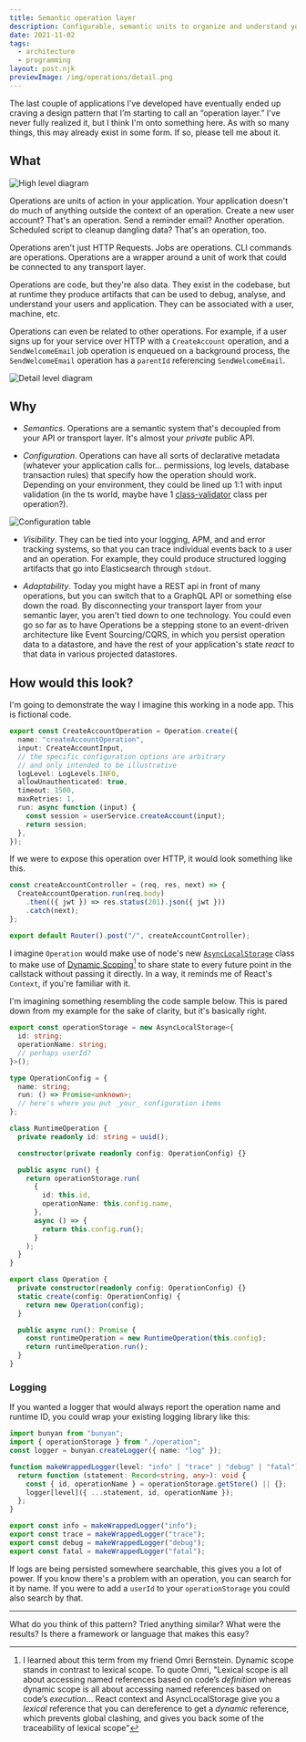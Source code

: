 ```yaml
---
title: Semantic operation layer
description: Configurable, semantic units to organize and understand your app
date: 2021-11-02
tags:
  - architecture
  - programming
layout: post.njk
previewImage: /img/operations/detail.png
---
```


The last couple of applications I’ve developed have eventually ended up craving a design pattern that I’m starting to call an “operation layer.” I've never fully realized it, but I think I'm onto something here. As with so many things, this may already exist in some form. If so, please tell me about it.

## What

![High level diagram](/img/operations/high-level.png)

Operations are units of action in your application. Your application doesn't do much of anything outside the context of an operation. Create a new user account? That's an operation. Send a reminder email? Another operation. Scheduled script to cleanup dangling data? That's an operation, too.

Operations aren't just HTTP Requests. Jobs are operations. CLI commands are operations. Operations are a wrapper around a unit of work that could be connected to any transport layer.

Operations are code, but they're also data. They exist in the codebase, but at runtime they produce artifacts that can be used to debug, analyse, and understand your users and application. They can be associated with a user, machine, etc.

Operations can even be related to other operations. For example, if a user signs up for your service over HTTP with a `CreateAccount` operation, and a `SendWelcomeEmail` job operation is enqueued on a background process, the `SendWelcomeEmail` operation has a `parentId` referencing `SendWelcomeEmail`.

![Detail level diagram](/img/operations/detail.png)

## Why

- _Semantics_. Operations are a semantic system that's decoupled from your API or transport layer. It's almost your _private_ public API.

- _Configuration_. Operations can have all sorts of declarative metadata (whatever your application calls for... permissions, log levels, database transaction rules) that specify how the operation should work. Depending on your environment, they could be lined up 1:1 with input validation (in the ts world, maybe have 1 [class-validator](https://github.com/typestack/class-validator) class per operation?).

![Configuration table](/img/operations/config.png)

- _Visibility_. They can be tied into your logging, APM, and and error tracking systems, so that you can trace individual events back to a user and an operation. For example, they could produce structured logging artifacts that go into Elasticsearch through `stdout`.

- _Adaptability_. Today you might have a REST api in front of many operations, but you can switch that to a GraphQL API or something else down the road. By disconnecting your transport layer from your semantic layer, you aren't tied down to one technology. You could even go so far as to have Operations be a stepping stone to an event-driven architecture like Event Sourcing/CQRS, in which you persist operation data to a datastore, and have the rest of your application's state _react_ to that data in various projected datastores.

## How would this look?

I'm going to demonstrate the way I imagine this working in a node app. This is fictional code.

```ts
export const CreateAccountOperation = Operation.create({
  name: "createAccountOperation",
  input: CreateAccountInput,
  // the specific configuration options are arbitrary
  // and only intended to be illustrative
  logLevel: LogLevels.INFO,
  allowUnauthenticated: true,
  timeout: 1500,
  maxRetries: 1,
  run: async function (input) {
    const session = userService.createAccount(input);
    return session;
  },
});
```

If we were to expose this operation over HTTP, it would look something like this.

```ts
const createAccountController = (req, res, next) => {
  CreateAccountOperation.run(req.body)
    .then(({ jwt }) => res.status(201).json({ jwt }))
    .catch(next);
};

export default Router().post("/", createAccountController);
```

I imagine `Operation` would make use of node's new [`AsyncLocalStorage`](https://nodejs.org/api/async_context.html#class-asynclocalstorage) class to make use of [Dynamic Scoping](<https://en.wikipedia.org/wiki/Scope_(computer_science)#Lexical_scope_vs._dynamic_scope>)[^1] to share state to every future point in the callstack without passing it directly. In a way, it reminds me of React's `Context`, if you're familiar with it.

I'm imagining something resembling the code sample below. This is pared down from my example for the sake of clarity, but it's basically right.

```ts
export const operationStorage = new AsyncLocalStorage<{
  id: string;
  operationName: string;
  // perhaps userId?
}>();

type OperationConfig = {
  name: string;
  run: () => Promise<unknown>;
  // here's where you put _your_ configuration items
};

class RuntimeOperation {
  private readonly id: string = uuid();

  constructor(private readonly config: OperationConfig) {}

  public async run() {
    return operationStorage.run(
      {
        id: this.id,
        operationName: this.config.name,
      },
      async () => {
        return this.config.run();
      }
    );
  }
}

export class Operation {
  private constructor(readonly config: OperationConfig) {}
  static create(config: OperationConfig) {
    return new Operation(config);
  }

  public async run(): Promise {
    const runtimeOperation = new RuntimeOperation(this.config);
    return runtimeOperation.run();
  }
}
```

### Logging

If you wanted a logger that would always report the operation name and runtime ID, you could wrap your existing logging library like this:

```ts
import bunyan from "bunyan";
import { operationStorage } from "./operation";
const logger = bunyan.createLogger({ name: "log" });

function makeWrappedLogger(level: "info" | "trace" | "debug" | "fatal") {
  return function (statement: Record<string, any>): void {
    const { id, operationName } = operationStorage.getStore() || {};
    logger[level]({ ...statement, id, operationName });
  };
}

export const info = makeWrappedLogger("info");
export const trace = makeWrappedLogger("trace");
export const debug = makeWrappedLogger("debug");
export const fatal = makeWrappedLogger("fatal");
```

If logs are being persisted somewhere searchable, this gives you a lot of power. If you know there's a problem with an operation, you can search for it by name. If you were to add a `userId` to your `operationStorage` you could also search by that.

---

What do you think of this pattern? Tried anything similar? What were the results? Is there a framework or language that makes this easy?

[^1]: I learned about this term from my friend Omri Bernstein. Dynamic scope stands in contrast to lexical scope. To quote Omri, "Lexical scope is all about accessing named references based on code’s _definition_ whereas dynamic scope is all about accessing named references based on code’s _execution_... React context and AsyncLocalStorage give you a _lexical_ reference that you can dereference to get a _dynamic_ reference, which prevents global clashing, and gives you back some of the traceability of lexical scope"
